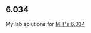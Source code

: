 ## 6.034

My lab solutions for [MIT's 6.034](https://ocw.mit.edu/courses/electrical-engineering-and-computer-science/6-034-artificial-intelligence-fall-2010/)
